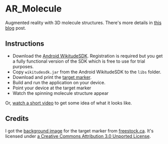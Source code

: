 AR_Molecule
===========

Augmented reality with 3D molecule structures. There's more details in [this blog](http://ianreah.com/2013/08/11/Augmented-Reality-with-JavaScript-Part-2.html) post.

## Instructions ##

- Download the [Android WikitudeSDK](http://developer.wikitude.com/download). Registration is required but you get a fully functional version of the SDK which is free to use for trial purposes.
- Copy `wikitudesdk.jar` from the Android WikitudeSDK to the `libs` folder.
- Download and print the [target marker](https://raw.github.com/ianreah/AR_Molecule/master/target.jpg).
- Build and run the application on your device.
- Point your device at the target marker
- Watch the spinning molecule structure appear

Or, [watch a short video](http://youtu.be/T06B_uyfRp0) to get some idea of what it looks like.

## Credits ##

I got the [background image](http://freestock.ca/photomanipulations_g84-abstract_coffee_beans_texture_p2293.html) for the target marker from  [freestock.ca](http://freestock.ca/). It's licensed under [a Creative Commons Attribution 3.0 Unported License](http://creativecommons.org/licenses/by/3.0/deed.en_US).
